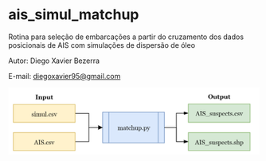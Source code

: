 # ais_simul_matchup
Rotina para seleção de embarcações a partir do cruzamento dos dados posicionais de AIS com simulações de dispersão de óleo

Autor: Diego Xavier Bezerra

E-mail: diegoxavier95@gmail.com

![alt text](https://github.com/dxbezerra/ais_simul_matchup/blob/main/flow.png)
